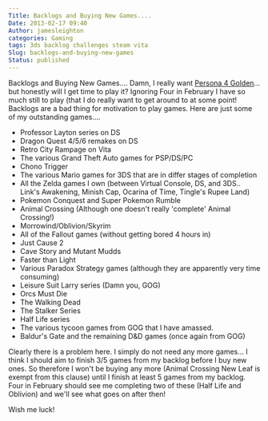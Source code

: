 ```yaml
---
Title: Backlogs and Buying New Games....
Date: 2013-02-17 09:40
Author: jamesleighton
categories: Gaming
tags: 3ds backlog challenges steam vita
Slug: backlogs-and-buying-new-games
Status: published
---
```


Backlogs and Buying New Games....  Damn, I really want [Persona 4 Golden](http://www.amazon.co.uk/gp/product/B009RH725S/ref=as_li_ss_tl?ie=UTF8&camp=1634&creative=19450&creativeASIN=B009RH725S&linkCode=as2&tag=trrxf-21)... but honestly will I get time to play it? Ignoring Four in February I have so much still to play (that I do really want to get around to at some point! Backlogs are a bad thing for motivation to play games. Here are just some of my outstanding games....  
* Professor Layton series on DS  
* Dragon Quest 4/5/6 remakes on DS  
* Retro City Rampage on Vita  
* The various Grand Theft Auto games for PSP/DS/PC  
* Chono Trigger  
* The various Mario games for 3DS that are in differ stages of completion  
* All the Zelda games I own (between Virtual Console, DS, and 3DS.. Link's Awakening, Minish Cap, Ocarina of Time, Tingle's Rupee Land)  
* Pokemon Conquest and Super Pokemon Rumble  
* Animal Crossing (Although one doesn't really 'complete' Animal Crossing!)  
* Morrowind/Oblivion/Skyrim  
* All of the Fallout games (without getting bored 4 hours in)  
* Just Cause 2  
* Cave Story and Mutant Mudds  
* Faster than Light  
* Various Paradox Strategy games (although they are apparently very time consuming)  
* Leisure Suit Larry series (Damn you, GOG)  
* Orcs Must Die  
* The Walking Dead  
* The Stalker Series  
* Half Life series  
* The various tycoon games from GOG that I have amassed.  
* Baldur's Gate and the remaining D&D games (once again from GOG)

Clearly there is a problem here. I simply do not need any more games... I think I should aim to finish 3/5 games from my backlog before I buy new ones. So therefore I won't be buying any more (Animal Crossing New Leaf is exempt from this clause) until I finish at least 5 games from my backlog. Four in February should see me completing two of these (Half Life and Oblivion) and we'll see what goes on after then!

Wish me luck!
